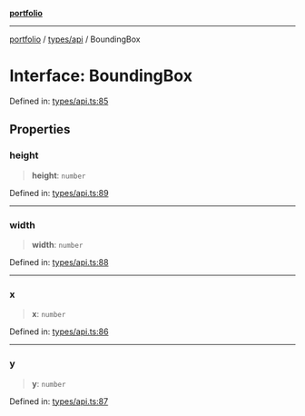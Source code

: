 [**portfolio**](../../../README.md)

***

[portfolio](../../../modules.md) / [types/api](../README.md) / BoundingBox

# Interface: BoundingBox

Defined in: [types/api.ts:85](https://github.com/tnorlund/Portfolio/blob/5973e699aa6d8ac4a7c7a1f66fe3bd1b5b6aef45/portfolio/types/api.ts#L85)

## Properties

### height

> **height**: `number`

Defined in: [types/api.ts:89](https://github.com/tnorlund/Portfolio/blob/5973e699aa6d8ac4a7c7a1f66fe3bd1b5b6aef45/portfolio/types/api.ts#L89)

***

### width

> **width**: `number`

Defined in: [types/api.ts:88](https://github.com/tnorlund/Portfolio/blob/5973e699aa6d8ac4a7c7a1f66fe3bd1b5b6aef45/portfolio/types/api.ts#L88)

***

### x

> **x**: `number`

Defined in: [types/api.ts:86](https://github.com/tnorlund/Portfolio/blob/5973e699aa6d8ac4a7c7a1f66fe3bd1b5b6aef45/portfolio/types/api.ts#L86)

***

### y

> **y**: `number`

Defined in: [types/api.ts:87](https://github.com/tnorlund/Portfolio/blob/5973e699aa6d8ac4a7c7a1f66fe3bd1b5b6aef45/portfolio/types/api.ts#L87)
